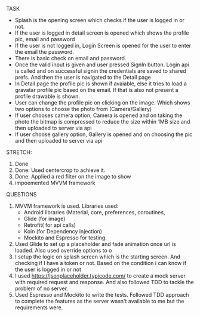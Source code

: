 TASK

- Splash is the opening screen which checks if the user is logged in or not.
- If the user is logged in detail screen is opened which shows the profile pic, email and password
- If the user is not logged in, Login Screen is opened for the user to enter the email the password.
- There is basic check on email and password.
- Once the valid input is given and user pressed SignIn button. Login api is called and on successful signin the credentials are saved to shared prefs. And then the user is navigated to the Detail page
- In Detail page the profile pic is shown if avaiable, else it tries to load a gravatar profile pic based on the email. If that is also not present a profile drawable is shown.
- User can change the profile pic on clicking on the image. Which shows two options to choose the photo from (Camera/Gallery)
- If user chooses camera option, Camera is opened and on taking the photo the bitmap is compressed to reduce the size within 1MB size and then uploaded to server via api
- If user choose gallery option, Gallery is opened and on choosing the pic and then uploaded to server via api


STRETCH:
1. Done
2. Done: Used centercrop to achieve it.
3. Done: Applied a red filter on the image to show
4. impoemented MVVM framework

QUESTIONS
1. MVVM framework is used.
  Libraries used:
   - Android libraries (Material, core, preferences, coroutines,
   - Glide (for image)
   - Retrofit( for api calls)
   - Koin (for Dependency injection)
   - Mockito and Espresso for testing.
2. Used Glide to set up a placeholder and fade animation once url is loaded. Also used override options to o
3. I setup the logic on splash screen which is the starting screen. And checking if I have a token or not. Based on the condition i can know if the user is logged in or not
4. I used https://jsonplaceholder.typicode.com/ to create a mock server with required request and response. And also followed TDD to tackle the problem of no server.
5. Used Espresso and Mockito to write the tests. Followed TDD approach to complete the features as the server wasn't available to me but the requirements were.